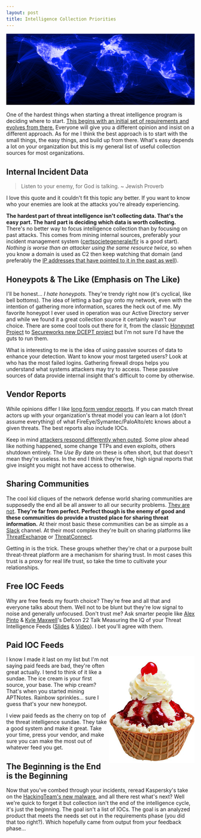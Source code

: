 ```yaml
---
layout: post
title: Intelligence Collection Priorities
---
```


![Meaningless globe picture of stuff and things..](/public/global-intel2.jpg)

One of the hardest things when starting a threat intelligence program is deciding where to start. [This begins with an initial set of requirements and evolves from there.](https://sroberts.github.io/2016/03/30/cti-squad-goals-intro-to-requirements/) Everyone will give you a different opinion and insist on a different approach. As for me I think the best approach is to start with the small things, the easy things, and build up from there. What's easy depends a lot on your organization but this is my general list of useful collection sources for most organizations.

## <i class="fa fa-building-o"></i> Internal Incident Data

> <i class="fa fa-quote-left"></i> Listen to your enemy, for God is talking.
~ Jewish Proverb

I love this quote and it couldn't fit this topic any better. If you want to know who your enemies are look at the attacks you're already experiencing.

__The hardest part of threat intelligence isn't collecting data. That's the easy part. The hard part is deciding which data is worth collecting.__ There's no better way to focus intelligence collection than by focusing on past attacks. This comes from mining internal sources, preferably your incident management system ([certsocietegenerale/fir](https://github.com/certsocietegenerale/FIR) is a good start). _Nothing is worse than an attacker using the same resource twice_, so when you know a domain is used as C2 then keep watching that domain (and preferably the [IP addresses that have pointed to it in the past as well](https://www.passivetotal.org/)).

## <i class="fa fa-forumbee"></i> Honeypots & The Like (Emphasis on The Like)

I'll be honest... _I hate honeypots._ They're trendy right now (it's cyclical, like bell bottoms). The idea of letting a bad guy onto my network, even with the intention of gathering more information, scares the heck out of me. My favorite honeypot I ever used in operation was our Active Directory server and while we found it a great collection source it certainly wasn't our choice. There are some cool tools out there for it, from the classic [Honeynet Project](https://www.honeynet.org/) to [Secureworks new DCEPT project](https://github.com/secureworks/dcept) but I'm not sure I'd have the guts to run them.

What is interesting to me is the idea of using passive sources of data to enhance your detection. Want to know your most targeted users? Look at who has the most failed logins. Gathering firewall drops helps you understand what systems attackers may try to access. These passive sources of data provide internal insight that's difficult to come by otherwise.

## <i class="fa fa-file-pdf-o"></i> Vendor Reports

While opinions differ I like [long form vendor reports](http://intelreport.mandiant.com/). If you can match threat actors up with your organization's threat model you can learn a lot (don't assume everything) of what FireEye/Symantec/PaloAlto/etc knows about a given threats. The best reports also include IOCs.

Keep in mind [attackers respond differently when outed](http://files.sans.org/summit/Cyber_Threat_Intelligence_Summit_2016/PDFs/Six-Years-of-Threat-Intel-Have-We-Learning-Nothing-David-Bianco.pdf). Some plow ahead like nothing happened, some change TTPs and even exploits, others shutdown entirely. The _Use By_ date on these is often short, but that doesn't mean they're useless. In the end I think they're free, high signal reports that give insight you might not have access to otherwise.

## <i class="fa fa-users"></i> Sharing Communities

The cool kid cliques of the network defense world sharing communities are supposedly the end all be all answer to all our security problems. [They are not](http://www.slideshare.net/AlexandrePinto10/sans-cti-summit-2016-datadriven-threat-intelligence-sharing?qid=55b556e8-5468-47d6-8a95-36d0f6a73393&v=&b=&from_search=1). __They're far from perfect. Perfect though is the enemy of good and these communities do provide a trusted place for sharing threat information.__ At their most basic these communities can be as simple as a [Slack](https://slack.com/) channel. At their most complex they're built on sharing platforms like [ThreatExchange](https://developers.facebook.com/products/threat-exchange) or [ThreatConnect](https://www.threatconnect.com/).

Getting in is the trick. These groups whether they're chat or a purpose built threat-threat platform are a mechanism for sharing trust. In most cases this trust is a proxy for real life trust, so take the time to cultivate your relationships.

## <i class="fa fa-rss"></i> Free IOC Feeds

Why are free feeds my fourth choice? They're free and all that and everyone talks about them. Well not to be blunt but they're low signal to noise and generally unfocused. Don't trust me? Ask smarter people like [Alex Pinto](https://twitter.com/alexcpsec) & [Kyle Maxwell](https://twitter.com/kylemaxwell)'s Defcon 22 Talk Measuring the IQ of your Threat Intelligence Feeds ([Slides](http://www.slideshare.net/AlexandrePinto10/defcon-22-measuring-the?qid=55b556e8-5468-47d6-8a95-36d0f6a73393&v=&b=&from_search=3) & [Video](https://www.youtube.com/watch?v=yG6QlHOAWiE)). I bet you'll agree with them.

## <i class="fa fa-money"></i> Paid IOC Feeds

<img alt="Ice Cream Sundae" style="float: right;" src="/public/sundae.jpg">

I know I made it last on my list but I'm not saying paid feeds are bad, they're often great actually. I tend to think of it like a sundae. The ice cream is your first source, your base. The whip cream? That's when you started mining APTNotes. Rainbow sprinkles... sure I guess that's your new honeypot.

I view paid feeds as the cherry on top of the threat intelligence sundae. They take a good system and make it great. Take your time, press your vendor, and make sure you can make the most out of whatever feed you get.

## The Beginning is the End is the Beginning

Now that you've combed through your incidents, reread Kaspersky's take on the [HackingTeam's new malware](https://securelist.com/blog/research/74063/the-return-of-hackingteam-with-new-implants-for-os-x/), and all there rest what's next? Well we're quick to forget it but collection isn't the end of the intelligence cycle, it's just the beginning. The goal isn't a list of IOCs. The goal is an analyzed product that meets the needs set out in the requirements phase (you did that too right?). Which hopefully came from output from your feedback phase...
